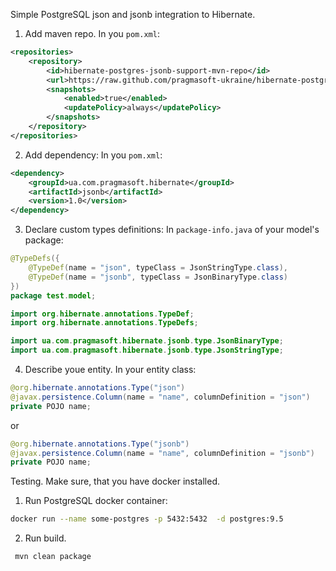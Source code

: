 Simple PostgreSQL json and jsonb integration to Hibernate.

1. Add maven repo.
In you `pom.xml`:
```xml
<repositories>
    <repository>
        <id>hibernate-postgres-jsonb-support-mvn-repo</id>
        <url>https://raw.github.com/pragmasoft-ukraine/hibernate-postgres-jsonb-support/tree/mvn-repo/</url>
        <snapshots>
            <enabled>true</enabled>
            <updatePolicy>always</updatePolicy>
        </snapshots>
    </repository>
</repositories>
```
2. Add dependency:
In you `pom.xml`:
```xml
<dependency>
	<groupId>ua.com.pragmasoft.hibernate</groupId>
	<artifactId>jsonb</artifactId>
	<version>1.0</version>
</dependency>
```
3. Declare custom types definitions:
In `package-info.java` of your model's package:
```java
@TypeDefs({
	@TypeDef(name = "json", typeClass = JsonStringType.class),
	@TypeDef(name = "jsonb", typeClass = JsonBinaryType.class)
})
package test.model;

import org.hibernate.annotations.TypeDef;
import org.hibernate.annotations.TypeDefs;

import ua.com.pragmasoft.hibernate.jsonb.type.JsonBinaryType;
import ua.com.pragmasoft.hibernate.jsonb.type.JsonStringType;
```
4. Describe youe entity.
In your entity class:
```java
@org.hibernate.annotations.Type("json")
@javax.persistence.Column(name = "name", columnDefinition = "json")
private POJO name;
```
or
```java
@org.hibernate.annotations.Type("jsonb")
@javax.persistence.Column(name = "name", columnDefinition = "jsonb")
private POJO name;
```



Testing.
Make sure, that you have docker installed.
1. Run PostgreSQL docker container:
```bash
docker run --name some-postgres -p 5432:5432  -d postgres:9.5
```
2. Run build.
```bash
 mvn clean package
```